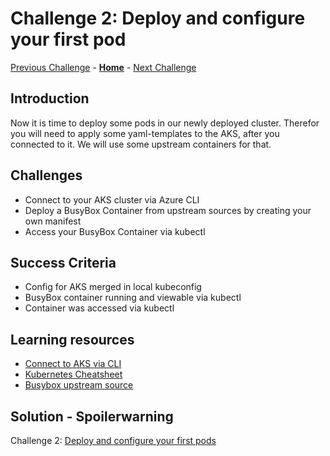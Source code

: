 # Challenge 2: Deploy and configure your first pod

[Previous Challenge](./01-Setup-Environment.md) - **[Home](../README.md)** - [Next Challenge](./03-Azure-Monitor.md)

## Introduction

Now it is time to deploy some pods in our newly deployed cluster. Therefor you will need to apply some yaml-templates to the AKS, after you connected to it. We will use some upstream containers for that.

## Challenges

- Connect to your AKS cluster via Azure CLI
- Deploy a BusyBox Container from upstream sources by creating your own manifest
- Access your BusyBox Container via kubectl

## Success Criteria

- Config for AKS merged in local kubeconfig
- BusyBox container running and viewable via kubectl
- Container was accessed via kubectl

## Learning resources

- [Connect to AKS via CLI](https://learn.microsoft.com/en-us/azure/aks/learn/quick-kubernetes-deploy-cli)
- [Kubernetes Cheatsheet](https://kubernetes.io/docs/reference/kubectl/cheatsheet/)
- [Busybox upstream source](https://hub.docker.com/_/busybox)

## Solution - Spoilerwarning

Challenge 2: [Deploy and configure your first pods](./Solutionguide/02-Deploy-and-configure-solution.md)
